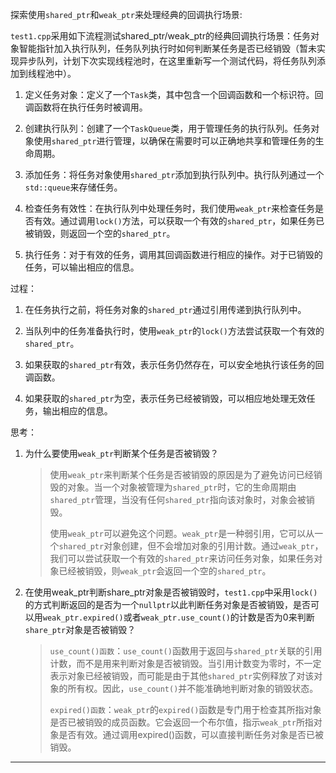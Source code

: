 探索使用`shared_ptr`和`weak_ptr`来处理经典的回调执行场景:<br>

`test1.cpp`采用如下流程测试shared_ptr/weak_ptr的经典回调执行场景：任务对象智能指针加入执行队列，任务队列执行时如何判断某任务是否已经销毁（暂未实现异步队列，计划下次实现线程池时，在这里重新写一个测试代码，将任务队列添加到线程池中）。<br>

1. 定义任务对象：定义了一个`Task`类，其中包含一个回调函数和一个标识符。回调函数将在执行任务时被调用。
   
2. 创建执行队列：创建了一个`TaskQueue`类，用于管理任务的执行队列。任务对象使用`shared_ptr`进行管理，以确保在需要时可以正确地共享和管理任务的生命周期。
   
3. 添加任务：将任务对象使用`shared_ptr`添加到执行队列中。执行队列通过一个`std::queue`来存储任务。
   
4. 检查任务有效性：在执行队列中处理任务时，我们使用`weak_ptr`来检查任务是否有效。通过调用`lock()`方法，可以获取一个有效的`shared_ptr`，如果任务已被销毁，则返回一个空的`shared_ptr`。
   
5. 执行任务：对于有效的任务，调用其回调函数进行相应的操作。对于已销毁的任务，可以输出相应的信息。

过程：<br>
1. 在任务执行之前，将任务对象的`shared_ptr`通过引用传递到执行队列中。
   
2. 当队列中的任务准备执行时，使用`weak_ptr`的`lock()`方法尝试获取一个有效的`shared_ptr`。
   
3. 如果获取的`shared_ptr`有效，表示任务仍然存在，可以安全地执行该任务的回调函数。
   
4. 如果获取的`shared_ptr`为空，表示任务已经被销毁，可以相应地处理无效任务，输出相应的信息。

思考：

1. 为什么要使用`weak_ptr`判断某个任务是否被销毁？
    > 使用`weak_ptr`来判断某个任务是否被销毁的原因是为了避免访问已经销毁的对象。当一个对象被管理为`shared_ptr`时，它的生命周期由`shared_ptr`管理，当没有任何`shared_ptr`指向该对象时，对象会被销毁。
    > 
    > 使用`weak_ptr`可以避免这个问题。`weak_ptr`是一种弱引用，它可以从一个`shared_ptr`对象创建，但不会增加对象的引用计数。通过`weak_ptr`，我们可以尝试获取一个有效的`shared_ptr`来访问任务对象，如果任务对象已经被销毁，则`weak_ptr`会返回一个空的`shared_ptr`。

2. 在使用weak_ptr判断share_ptr对象是否被销毁时，`test1.cpp`中采用`lock()`的方式判断返回的是否为一个`nullptr`以此判断任务对象是否被销毁，是否可以用`weak_ptr.expired()`或者`weak_ptr.use_count()`的计数是否为0来判断`share_ptr`对象是否被销毁？
    > `use_count()函数`：`use_count()`函数用于返回与`shared_ptr`关联的引用计数，而不是用来判断对象是否被销毁。当引用计数变为零时，不一定表示对象已经被销毁，而可能是由于其他`shared_ptr`实例释放了对该对象的所有权。因此，`use_count()`并不能准确地判断对象的销毁状态。
    > 
    > `expired()函数`：`weak_ptr`的`expired()`函数是专门用于检查其所指对象是否已被销毁的成员函数。它会返回一个布尔值，指示`weak_ptr`所指对象是否有效。通过调用expired()函数，可以直接判断任务对象是否已被销毁。

------

